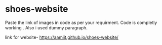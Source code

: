 # shoes-website

Paste the link of images in code as per your requirment.
Code is completly working . Also i used dummy paragraph.

link for website- https://aamiit.github.io/shoes-website/
